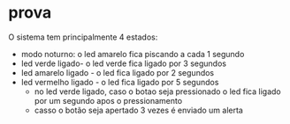 # prova

O sistema tem principalmente 4 estados:
  - modo noturno: o led amarelo fica piscando a cada 1 segundo
  - led verde ligado- o led verde fica ligado por 3 segundos
  - led amarelo ligado - o led fica ligado por 2 segundos
  - led vermelho ligado - o led fica ligado por 5 segundos
      - no led verde ligado, caso o botao seja pressionado o led fica ligado por um segundo apos o pressionamento
      - casso o botão seja apertado 3 vezes é enviado um alerta
   
    
